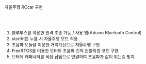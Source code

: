 자율주행 RCcar 구현<br>
<br>
<br>
<br>
1. 블루투스를 이용한 원격 조종 가능 / 사용 앱(Aduino Bluetooth Control)<br>
2. start버튼 누를 시 자율주행 모드 적용 <br>
3. 초음파 모듈을 이용한 거리계산으로 자율주행 구현 <br>
4. FreeRTOS를 이용한 모터와 초음파 간의 논블락킹 코드 구현 <br>
5. 모터에 캐페시터를 직접 납땜으로 연결하여 초음파가 값이 튀는걸 방지 <br>

